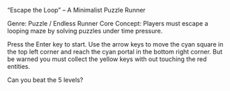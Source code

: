 “Escape the Loop” – A Minimalist Puzzle Runner

Genre: Puzzle / Endless Runner
Core Concept: Players must escape a looping maze by solving puzzles under time pressure.

Press the Enter key to start. Use the arrow keys to move the cyan square in the top left corner and reach the cyan portal in the bottom right corner. But be warned you must collect the yellow keys with out touching the red entities.

Can you beat the 5 levels?
